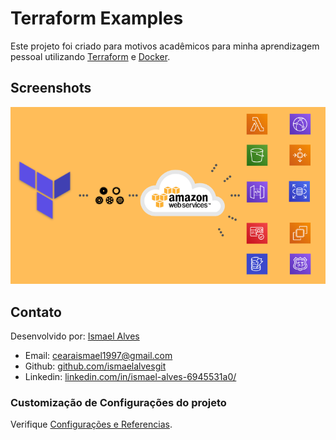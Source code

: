 # Terraform Examples

Este projeto foi criado para motivos acadêmicos para minha aprendizagem pessoal
utilizando [Terraform](https://www.terraform.io/) e [Docker](https://www.docker.com/).


## Screenshots
![App UI](/cover.png)

## Contato
Desenvolvido por: [Ismael Alves](https://github.com/ismaelalvesgit)

* Email: [cearaismael1997@gmail.com](mailto:cearaismael1997@gmail.com) 
* Github: [github.com/ismaelalvesgit](https://github.com/ismaelalvesgit)
* Linkedin: [linkedin.com/in/ismael-alves-6945531a0/](https://www.linkedin.com/in/ismael-alves-6945531a0/)

### Customização de Configurações do projeto
Verifique [Configurações e Referencias](https://www.terraform.io/docs).
